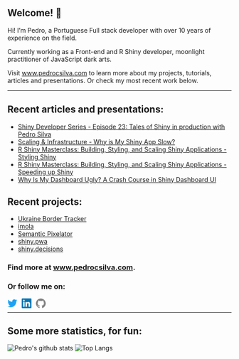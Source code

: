 ## Welcome! 👋

Hi! I’m Pedro, a Portuguese Full stack developer with over 10 years of experience on the field.

Currently working as a Front-end and R Shiny developer, moonlight practitioner of JavaScript dark arts.

Visit www.pedrocsilva.com to learn more about my projects, tutorials, articles and presentations. Or check my most recent work below.

---

## Recent articles and presentations:

<!--START_SECTION:article_feed-->
* [Shiny Developer Series - Episode 23: Tales of Shiny in production with Pedro Silva](https:&#x2F;&#x2F;shinydevseries.com&#x2F;post&#x2F;episode-23-psilva&#x2F;)
* [Scaling &amp; Infrastructure - Why is My Shiny App Slow?](https:&#x2F;&#x2F;www.rstudio.com&#x2F;resources&#x2F;scaling-and-infrastructure-why-is-my-app-slow&#x2F;)
* [R Shiny Masterclass: Building, Styling, and Scaling Shiny Applications - Styling Shiny](https:&#x2F;&#x2F;youtu.be&#x2F;MYVojGHeKAc?t&#x3D;1759)
* [R Shiny Masterclass: Building, Styling, and Scaling Shiny Applications - Speeding up Shiny](https:&#x2F;&#x2F;youtu.be&#x2F;MYVojGHeKAc?t&#x3D;3201)
* [Why Is My Dashboard Ugly? A Crash Course in Shiny Dashboard UI](https:&#x2F;&#x2F;www.youtube.com&#x2F;watch?v&#x3D;MQ7B4y1Y4ew&amp;ab_channel&#x3D;Appsilon)
<!--END_SECTION:article_feed-->

## Recent projects:

<!--START_SECTION:project_feed-->
* [Ukraine Border Tracker](http:&#x2F;&#x2F;uaborder.com&#x2F;)
* [imola](https:&#x2F;&#x2F;cran.r-project.org&#x2F;web&#x2F;packages&#x2F;imola&#x2F;index.html)
* [Semantic Pixelator](https:&#x2F;&#x2F;sparktuga.shinyapps.io&#x2F;Pixelator)
* [shiny.pwa](https:&#x2F;&#x2F;cran.r-project.org&#x2F;web&#x2F;packages&#x2F;shiny.pwa&#x2F;index.html)
* [shiny.decisions](https:&#x2F;&#x2F;sparktuga.shinyapps.io&#x2F;ShinyDecisions)
<!--END_SECTION:project_feed-->

### Find more at www.pedrocsilva.com.

### Or follow me on:

[<img style="margin-right:10px" align="left" alt="twitter | Twitter" width="22px" height="22px"  src="https://raw.githubusercontent.com/pedrocoutinhosilva/pedrocoutinhosilva/master/icons/twitter.svg" />](https://twitter.com/sparktuga)
[<img style="margin-right:10px" align="left" alt="twitter | LinkedIn" width="22px" height="22px"  src="https://raw.githubusercontent.com/pedrocoutinhosilva/pedrocoutinhosilva/master/icons/linkedin.svg" />](https://www.linkedin.com/in/pedrocoutinhosilva/)
[<img style="margin-right:10px" align="left" alt="github | Github" width="22px"  height="22px"  src="https://raw.githubusercontent.com/pedrocoutinhosilva/pedrocoutinhosilva/master/icons/github.svg" />](https://github.com/pedrocoutinhosilva)
</br>

---

## Some more statistics, for fun:

![Pedro's github stats](https://github-readme-stats.pedrocoutinhosilva.vercel.app/api?username=pedrocoutinhosilva&theme=graywhite&show_icons=true&count_private=true&hide=contribs,issues,prs) ![Top Langs](https://github-readme-stats.pedrocoutinhosilva.vercel.app/api/top-langs/?username=pedrocoutinhosilva&theme=graywhite&layout=compact)
